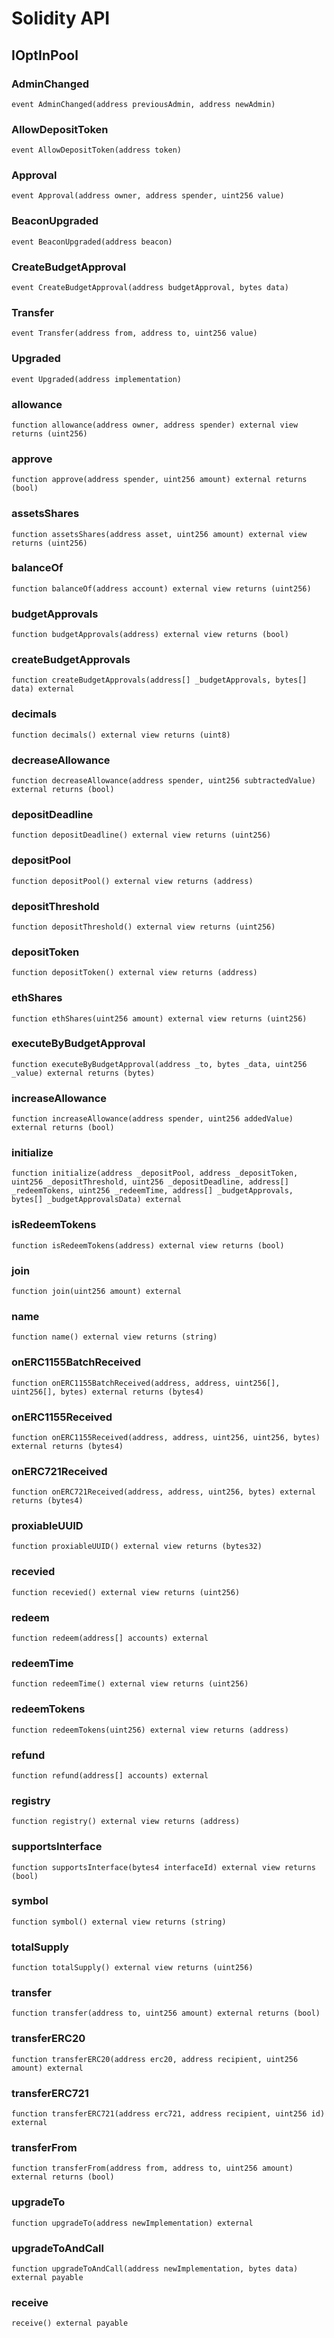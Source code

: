 # Solidity API

## IOptInPool

### AdminChanged

```solidity
event AdminChanged(address previousAdmin, address newAdmin)
```

### AllowDepositToken

```solidity
event AllowDepositToken(address token)
```

### Approval

```solidity
event Approval(address owner, address spender, uint256 value)
```

### BeaconUpgraded

```solidity
event BeaconUpgraded(address beacon)
```

### CreateBudgetApproval

```solidity
event CreateBudgetApproval(address budgetApproval, bytes data)
```

### Transfer

```solidity
event Transfer(address from, address to, uint256 value)
```

### Upgraded

```solidity
event Upgraded(address implementation)
```

### allowance

```solidity
function allowance(address owner, address spender) external view returns (uint256)
```

### approve

```solidity
function approve(address spender, uint256 amount) external returns (bool)
```

### assetsShares

```solidity
function assetsShares(address asset, uint256 amount) external view returns (uint256)
```

### balanceOf

```solidity
function balanceOf(address account) external view returns (uint256)
```

### budgetApprovals

```solidity
function budgetApprovals(address) external view returns (bool)
```

### createBudgetApprovals

```solidity
function createBudgetApprovals(address[] _budgetApprovals, bytes[] data) external
```

### decimals

```solidity
function decimals() external view returns (uint8)
```

### decreaseAllowance

```solidity
function decreaseAllowance(address spender, uint256 subtractedValue) external returns (bool)
```

### depositDeadline

```solidity
function depositDeadline() external view returns (uint256)
```

### depositPool

```solidity
function depositPool() external view returns (address)
```

### depositThreshold

```solidity
function depositThreshold() external view returns (uint256)
```

### depositToken

```solidity
function depositToken() external view returns (address)
```

### ethShares

```solidity
function ethShares(uint256 amount) external view returns (uint256)
```

### executeByBudgetApproval

```solidity
function executeByBudgetApproval(address _to, bytes _data, uint256 _value) external returns (bytes)
```

### increaseAllowance

```solidity
function increaseAllowance(address spender, uint256 addedValue) external returns (bool)
```

### initialize

```solidity
function initialize(address _depositPool, address _depositToken, uint256 _depositThreshold, uint256 _depositDeadline, address[] _redeemTokens, uint256 _redeemTime, address[] _budgetApprovals, bytes[] _budgetApprovalsData) external
```

### isRedeemTokens

```solidity
function isRedeemTokens(address) external view returns (bool)
```

### join

```solidity
function join(uint256 amount) external
```

### name

```solidity
function name() external view returns (string)
```

### onERC1155BatchReceived

```solidity
function onERC1155BatchReceived(address, address, uint256[], uint256[], bytes) external returns (bytes4)
```

### onERC1155Received

```solidity
function onERC1155Received(address, address, uint256, uint256, bytes) external returns (bytes4)
```

### onERC721Received

```solidity
function onERC721Received(address, address, uint256, bytes) external returns (bytes4)
```

### proxiableUUID

```solidity
function proxiableUUID() external view returns (bytes32)
```

### recevied

```solidity
function recevied() external view returns (uint256)
```

### redeem

```solidity
function redeem(address[] accounts) external
```

### redeemTime

```solidity
function redeemTime() external view returns (uint256)
```

### redeemTokens

```solidity
function redeemTokens(uint256) external view returns (address)
```

### refund

```solidity
function refund(address[] accounts) external
```

### registry

```solidity
function registry() external view returns (address)
```

### supportsInterface

```solidity
function supportsInterface(bytes4 interfaceId) external view returns (bool)
```

### symbol

```solidity
function symbol() external view returns (string)
```

### totalSupply

```solidity
function totalSupply() external view returns (uint256)
```

### transfer

```solidity
function transfer(address to, uint256 amount) external returns (bool)
```

### transferERC20

```solidity
function transferERC20(address erc20, address recipient, uint256 amount) external
```

### transferERC721

```solidity
function transferERC721(address erc721, address recipient, uint256 id) external
```

### transferFrom

```solidity
function transferFrom(address from, address to, uint256 amount) external returns (bool)
```

### upgradeTo

```solidity
function upgradeTo(address newImplementation) external
```

### upgradeToAndCall

```solidity
function upgradeToAndCall(address newImplementation, bytes data) external payable
```

### receive

```solidity
receive() external payable
```

